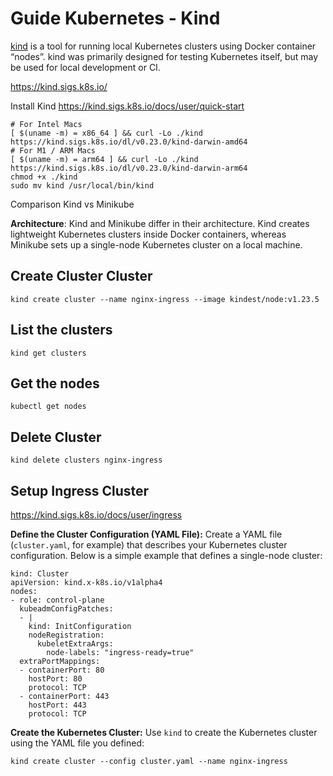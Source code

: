 # Guide Kubernetes - Kind

[kind](https://sigs.k8s.io/kind) is a tool for running local Kubernetes clusters using Docker container “nodes”.
kind was primarily designed for testing Kubernetes itself, but may be used for local development or CI.

https://kind.sigs.k8s.io/

Install Kind 
https://kind.sigs.k8s.io/docs/user/quick-start


    # For Intel Macs
    [ $(uname -m) = x86_64 ] && curl -Lo ./kind https://kind.sigs.k8s.io/dl/v0.23.0/kind-darwin-amd64
    # For M1 / ARM Macs
    [ $(uname -m) = arm64 ] && curl -Lo ./kind https://kind.sigs.k8s.io/dl/v0.23.0/kind-darwin-arm64
    chmod +x ./kind
    sudo mv kind /usr/local/bin/kind



Comparison Kind vs Minikube 

**Architecture**: Kind and Minikube differ in their architecture. Kind creates lightweight Kubernetes clusters inside Docker containers, whereas Minikube sets up a single-node Kubernetes cluster on a local machine.

## Create Cluster Cluster 
    kind create cluster --name nginx-ingress --image kindest/node:v1.23.5


## List the clusters
    kind get clusters


## Get the nodes
    kubectl get nodes


## Delete Cluster 


    kind delete clusters nginx-ingress



## Setup Ingress Cluster

https://kind.sigs.k8s.io/docs/user/ingress

**Define the Cluster Configuration (YAML File):**
Create a YAML file (`cluster.yaml`, for example) that describes your Kubernetes cluster configuration. Below is a simple example that defines a single-node cluster:


    kind: Cluster
    apiVersion: kind.x-k8s.io/v1alpha4
    nodes:
    - role: control-plane
      kubeadmConfigPatches:
      - |
        kind: InitConfiguration
        nodeRegistration:
          kubeletExtraArgs:
            node-labels: "ingress-ready=true"
      extraPortMappings:
      - containerPort: 80
        hostPort: 80
        protocol: TCP
      - containerPort: 443
        hostPort: 443
        protocol: TCP


**Create the Kubernetes Cluster:**
Use `kind` to create the Kubernetes cluster using the YAML file you defined:

    kind create cluster --config cluster.yaml --name nginx-ingress


